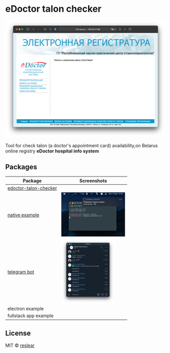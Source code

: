 # eDoctor talon checker

![](./packages/edoctor-talon-checker/docs/main.png)

Tool for check talon (a doctor's appointment card) availability,on Belarus online registry **eDoctor hospital info system**

## Packages

| Package                                                                                                            | Screenshots                                                        |
| ------------------------------------------------------------------------------------------------------------------ | ------------------------------------------------------------------ |
| [edoctor-talon-checker](https://github.com/reslear/edoctor-talon-checker/tree/main/packages/edoctor-talon-checker) |                                                                    |
| [native example](https://github.com/reslear/edoctor-talon-checker/tree/main/apps/native)                           | <img src="./apps/native/assets/screenshot.png" width="200">        |
| [telegram bot](https://github.com/reslear/edoctor-talon-checker/tree/main/apps/telegram-bot)                       | <img src="./apps/telegram-bot/assets/screenshot.png" height="200"> |
| electron example                                                                                                   |
| fullstack app example                                                                                              |

## License

MIT &copy; [reslear](https://github.com/reslear)
